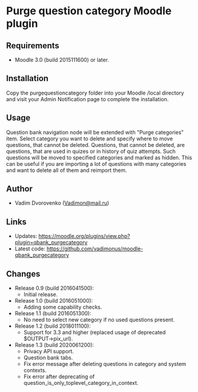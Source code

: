 Purge question category Moodle plugin
=====================================

Requirements
------------
- Moodle 3.0 (build 2015111600) or later.

Installation
------------
Copy the purgequestioncategory folder into your Moodle /local directory and visit your Admin Notification page to complete the installation.

Usage
-----
Question bank navigation node will be extended with "Purge categories" item. Select category you want to delete and specify where to 
move questions, that cannot be deleted. Questions, that cannot be deleted, are questions, that are used in quizes or in history of quiz
attempts. Such questions will be moved to specified categories and marked as hidden. This can be useful if you are importing a lot of 
questions with many categories and want to delete all of them and reimport them.

Author
------
- Vadim Dvorovenko (Vadimon@mail.ru)

Links
-----
- Updates: https://moodle.org/plugins/view.php?plugin=qbank_purgecategory
- Latest code: https://github.com/vadimonus/moodle-qbank_purgecategory

Changes
-------
- Release 0.9 (build 2016041500):
    - Initial release.
- Release 1.0 (build 2016051000):
    - Adding some capability checks.
- Release 1.1 (build 2016051300):
    - No need to select new category if no used questions present.
- Release 1.2 (build 2018011100):
    - Support for 3.3 and higher (replaced usage of deprecated $OUTPUT->pix_url).
- Release 1.3 (build 2020061200):
    - Privacy API support.
    - Question bank tabs.
    - Fix error message after deleting questions in category and system contexts. 
    - Fix error after deprecating of question_is_only_toplevel_category_in_context.
